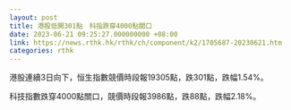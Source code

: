 ```yaml
---
layout: post
title: 港股低開301點　科指跌穿4000點關口
date: 2023-06-21 09:25:27.000000000 +08:00
link: https://news.rthk.hk/rthk/ch/component/k2/1705687-20230621.htm
categories: rthk
---
```


港股連續3日向下，恒生指數競價時段報19305點，跌301點，跌幅1.54%。

科技指數跌穿4000點關口，競價時段報3986點，跌88點，跌幅2.18%。

